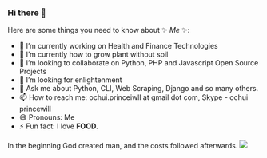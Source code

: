 ### Hi there 👋

Here are some things you need to know about ✨ _Me_ ✨:

- 🔭 I’m currently working on Health and Finance Technologies
- 🌱 I’m currently how to grow plant without soil
- 👯 I’m looking to collaborate on Python, PHP and Javascript Open Source Projects
- 🤔 I’m looking for enlightenment
- 💬 Ask me about Python, CLI, Web Scraping, Django and so many others.
- 📫 How to reach me: ochui.princeiwll at gmail dot com, Skype - ochui princewill
- 😄 Pronouns: Me
- ⚡ Fun fact: I love **FOOD.**


In the beginning God created man, and the costs followed afterwards.
![](https://hit.yhype.me/github/profile?user_id=21917688)
